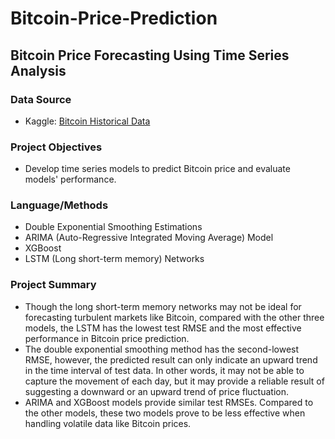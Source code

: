 # Bitcoin-Price-Prediction
## Bitcoin Price Forecasting Using Time Series Analysis

### Data Source
- Kaggle: [Bitcoin Historical Data](https://www.kaggle.com/mczielinski/bitcoin-historical-data)

### Project Objectives
- Develop time series models to predict Bitcoin price and evaluate models' performance.

### Language/Methods
- Double Exponential Smoothing Estimations
- ARIMA (Auto-Regressive Integrated Moving Average) Model
- XGBoost
- LSTM (Long short-term memory) Networks

### Project Summary
- Though the long short-term memory networks may not be ideal for forecasting turbulent markets like Bitcoin, compared with the other three models, the LSTM has the lowest test RMSE and the most effective performance in Bitcoin price prediction.
- The double exponential smoothing method has the second-lowest RMSE, however, the predicted result can only indicate an upward trend in the time interval of test data. In other words, it may not be able to capture the movement of each day, but it may provide a reliable result of suggesting a downward or an upward trend of price fluctuation.
- ARIMA and XGBoost models provide similar test RMSEs. Compared to the other models, these two models prove to be less effective when handling volatile data like Bitcoin prices.
